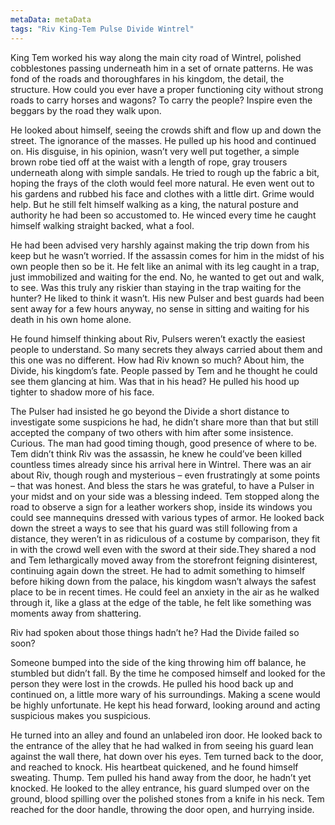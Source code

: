 ```yaml
---
metaData: metaData
tags: "Riv King-Tem Pulse Divide Wintrel"
---
```


King Tem worked his way along the main city road of Wintrel, polished cobblestones passing underneath him in a set of ornate patterns. He was fond of the roads and thoroughfares in his kingdom, the detail, the structure. How could you ever have a proper functioning city without strong roads to carry horses and wagons? To carry the people? Inspire even the beggars by the road they walk upon. 

He looked about himself, seeing the crowds shift and flow up and down the street. The ignorance of the masses. He pulled up his hood and continued on. His disguise, in his opinion, wasn’t very well put together, a simple brown robe tied off at the waist with a length of rope, gray trousers underneath along with simple sandals. He tried to rough up the fabric a bit, hoping the frays of the cloth would feel more natural. He even went out to his gardens and rubbed his face and clothes with a little dirt. Grime would help. But he still felt himself walking as a king, the natural posture and authority he had been so accustomed to. He winced every time he caught himself walking straight backed, what a fool. 

He had been advised very harshly against making the trip down from his keep but he wasn’t worried. If the assassin comes for him in the midst of his own people then so be it. He felt like an animal with its leg caught in a trap, just immobilized and waiting for the end. No, he wanted to get out and walk, to see. Was this truly any riskier than staying in the trap waiting for the hunter? He liked to think it wasn’t. His new Pulser and best guards had been sent away for a few hours anyway, no sense in sitting and waiting for his death in his own home alone. 

He found himself thinking about Riv, Pulsers weren’t exactly the easiest people to understand. So many secrets they always carried about them and this one was no different. How had Riv known so much? About him, the Divide, his kingdom’s fate. People passed by Tem and he thought he could see them glancing at him. Was that in his head? He pulled his hood up tighter to shadow more of his face. 

The Pulser had insisted he go beyond the Divide a short distance to investigate some suspicions he had, he didn’t share more than that but still accepted the company of two others with him after some insistence. Curious. The man had good timing though, good presence of where to be. Tem didn’t think Riv was the assassin, he knew he could’ve been killed countless times already since his arrival here in Wintrel. There was an air about Riv, though rough and mysterious – even frustratingly at some points – that was honest. And bless the stars he was grateful, to have a Pulser in your midst and on your side was a blessing indeed.
Tem stopped along the road to observe a sign for a leather workers shop, inside its windows you could see mannequins dressed with various types of armor. He looked back down the street a ways to see that his guard was still following from a distance, they weren’t in as ridiculous of a costume by comparison, they fit in with the crowd well even with the sword at their side.They shared a nod and Tem lethargically moved away from the storefront feigning disinterest, continuing again down the street. He had to admit something to himself before hiking down from the palace, his kingdom wasn’t always the safest place to be in recent times. He could feel an anxiety in the air as he walked through it, like a glass at the edge of the table, he felt like something was moments away from shattering. 

Riv had spoken about those things hadn’t he? Had the Divide failed so soon? 

Someone bumped into the side of the king throwing him off balance, he stumbled but didn’t fall. By the time he composed himself and looked for the person they were lost in the crowds. He pulled his hood back up and continued on, a little more wary of his surroundings. Making a scene would be highly unfortunate. He kept his head forward, looking around and acting suspicious makes you suspicious. 

He turned into an alley and found an unlabeled iron door. He looked back to the entrance of the alley that he had walked in from seeing his guard lean against the wall there, hat down over his eyes. Tem turned back to the door, and reached to knock. His heartbeat quickened, and he found himself sweating. Thump. Tem pulled his hand away from the door, he hadn’t yet knocked. He looked to the alley entrance, his guard slumped over on the ground, blood spilling over the polished stones from a knife in his neck. Tem reached for the door handle, throwing the door open, and hurrying inside.